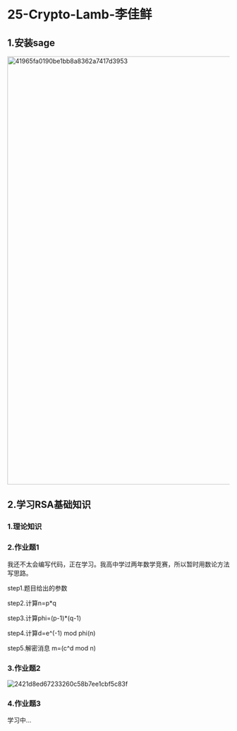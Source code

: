 # 25-Crypto-Lamb-李佳鲜
## 1.安装sage
<img width="1444" height="970" alt="41965fa0190be1bb8a8362a7417d3953" src="https://github.com/user-attachments/assets/f0fce350-224f-4c13-8a76-bddbef9d01f9" />

## 2.学习RSA基础知识
### 1.理论知识

### 2.作业题1
我还不太会编写代码，正在学习。我高中学过两年数学竞赛，所以暂时用数论方法写思路。

step1.题目给出的参数

step2.计算n=p*q

step3.计算phi=(p-1)*(q-1)

step4.计算d=e^(-1) mod phi(n)

step5.解密消息 m=(c^d mod n)

 ### 3.作业题2
![2421d8ed67233260c58b7ee1cbf5c83f](https://github.com/user-attachments/assets/35350fdb-8447-4aae-8468-6768e3523d7f)

### 4.作业题3
学习中...
